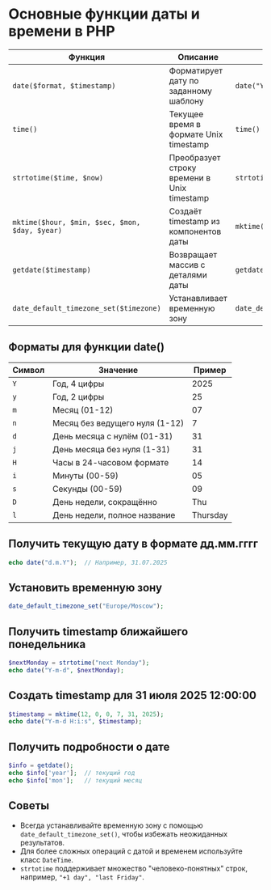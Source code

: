 # Основные функции даты и времени в PHP
| Функция                                        | Описание                                    | Пример                                       | Результат                            |
| ---------------------------------------------- | ------------------------------------------- | -------------------------------------------- | ------------------------------------ |
| `date($format, $timestamp)`                    | Форматирует дату по заданному шаблону       | `date("Y-m-d")`                              | `"2025-07-31"`                       |
| `time()`                                       | Текущее время в формате Unix timestamp      | `time()`                                     | `1730457600` (число секунд с 1970)   |
| `strtotime($time, $now)`                       | Преобразует строку времени в Unix timestamp | `strtotime("next Monday")`                   | timestamp ближайшего понедельника    |
| `mktime($hour, $min, $sec, $mon, $day, $year)` | Создаёт timestamp из компонентов даты       | `mktime(0,0,0,7,31,2025)`                    | timestamp 31 июля 2025               |
| `getdate($timestamp)`                          | Возвращает массив с деталями даты           | `getdate(time())`                            | массив с годом, месяцем, днём и т.д. |
| `date_default_timezone_set($timezone)`         | Устанавливает временную зону                | `date_default_timezone_set("Europe/Moscow")` | —                                    |


## Форматы для функции date()
| Символ | Значение                       | Пример   |
| ------ | ------------------------------ | -------- |
| `Y`    | Год, 4 цифры                   | 2025     |
| `y`    | Год, 2 цифры                   | 25       |
| `m`    | Месяц (01-12)                  | 07       |
| `n`    | Месяц без ведущего нуля (1-12) | 7        |
| `d`    | День месяца с нулём (01-31)    | 31       |
| `j`    | День месяца без нуля (1-31)    | 31       |
| `H`    | Часы в 24-часовом формате      | 14       |
| `i`    | Минуты (00-59)                 | 05       |
| `s`    | Секунды (00-59)                | 09       |
| `D`    | День недели, сокращённо        | Thu      |
| `l`    | День недели, полное название   | Thursday |


## Получить текущую дату в формате дд.мм.гггг
```php
echo date("d.m.Y");  // Например, 31.07.2025
```

## Установить временную зону
```php
date_default_timezone_set("Europe/Moscow");
```

## Получить timestamp ближайшего понедельника
```php
$nextMonday = strtotime("next Monday");
echo date("Y-m-d", $nextMonday);
```

## Создать timestamp для 31 июля 2025 12:00:00
```php
$timestamp = mktime(12, 0, 0, 7, 31, 2025);
echo date("Y-m-d H:i:s", $timestamp);
```

## Получить подробности о дате
```php
$info = getdate();
echo $info['year'];  // текущий год
echo $info['mon'];   // текущий месяц
```

## Советы
- Всегда устанавливайте временную зону с помощью `date_default_timezone_set()`, чтобы избежать неожиданных результатов.
- Для более сложных операций с датой и временем используйте класс `DateTime`.
- `strtotime` поддерживает множество "человеко-понятных" строк, например, `"+1 day", "last Friday"`.
